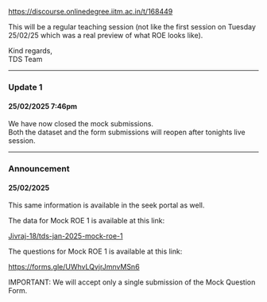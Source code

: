 https://discourse.onlinedegree.iitm.ac.in/t/168449

This will be a regular teaching session (not like the first session on Tuesday 25/02/25 which was a real preview of what ROE looks like).</p>
<p>Kind regards,<br/>
TDS Team</p>
<hr/>
<h3><a class="anchor" href="#p-599595-update-1-12" name="p-599595-update-1-12"></a>Update 1</h3>
<h4><a class="anchor" href="#p-599595-h-25022025-746pm-13" name="p-599595-h-25022025-746pm-13"></a>25/02/2025 7:46pm</h4>
<p>We have now closed the mock submissions.<br/>
Both the dataset and the form submissions will reopen after tonights live session.</p>
<hr/>
<h3><a class="anchor" href="#p-599595-announcement-14" name="p-599595-announcement-14"></a>Announcement</h3>
<h4><a class="anchor" href="#p-599595-h-25022025-15" name="p-599595-h-25022025-15"></a>25/02/2025</h4>
<p>This same information is available in the seek portal as well.</p>
<p>The data for Mock ROE 1 is available at this link:</p>
<p><a href="https://github.com/Jivraj-18/tds-jan-2025-mock-roe-1">Jivraj-18/tds-jan-2025-mock-roe-1</a></p>
<p>The questions for Mock ROE 1 is available at this link:</p>
<p><a class="onebox" href="https://forms.gle/UWhvLQvjrJmnvMSn6" rel="noopener" target="_blank">https://forms.gle/UWhvLQvjrJmnvMSn6</a></p>
<p>IMPORTANT: We will accept only a single submission of the Mock Question Form.